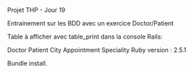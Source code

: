 Projet THP - Jour 19

Entrainement sur les BDD avec un exercice Doctor/Patient

Table à afficher avec table_print dans la console Rails:

Doctor
Patient
City
Appointment
Speciality
Ruby version : 2.5.1

Bundle install.
